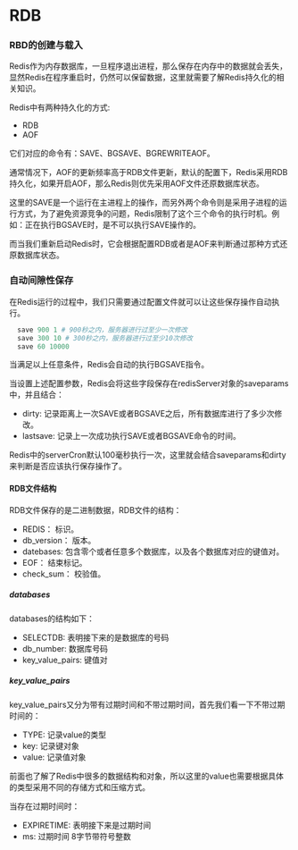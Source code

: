 # RDB

### RBD的创建与载入

  Redis作为内存数据库，一旦程序退出进程，那么保存在内存中的数据就会丢失，显然Redis在程序重启时，仍然可以保留数据，这里就需要了解Redis持久化的相关知识。

  Redis中有两种持久化的方式:

  - RDB
  - AOF

  它们对应的命令有：SAVE、BGSAVE、BGREWRITEAOF。

  通常情况下，AOF的更新频率高于RDB文件更新，默认的配置下，Redis采用RDB持久化，如果开启AOF，那么Redis则优先采用AOF文件还原数据库状态。

  这里的SAVE是一个运行在主进程上的操作，而另外两个命令则是采用子进程的运行方式，为了避免资源竞争的问题，Redis限制了这个三个命令的执行时机。例如：正在执行BGSAVE时，是不可以执行SAVE操作的。

  而当我们重新启动Redis时，它会根据配置RDB或者是AOF来判断通过那种方式还原数据库状态。


### 自动间隙性保存

  在Redis运行的过程中，我们只需要通过配置文件就可以让这些保存操作自动执行。

```s
  save 900 1 # 900秒之内，服务器进行过至少一次修改
  save 300 10 # 300秒之内，服务器进行过至少10次修改
  save 60 10000
```

  当满足以上任意条件，Redis会自动的执行BGSAVE指令。

  当设置上述配置参数，Redis会将这些字段保存在redisServer对象的saveparams中，并且结合：

  - dirty: 记录距离上一次SAVE或者BGSAVE之后，所有数据库进行了多少次修改。
  - lastsave: 记录上一次成功执行SAVE或者BGSAVE命令的时间。

  Redis中的serverCron默认100毫秒执行一次，这里就会结合saveparams和dirty来判断是否应该执行保存操作了。

#### RDB文件结构

  RDB文件保存的是二进制数据，RDB文件的结构：

  - REDIS： 标识。
  - db_version： 版本。
  - datebases: 包含零个或者任意多个数据库，以及各个数据库对应的键值对。
  - EOF： 结束标记。
  - check_sum： 校验值。

##### databases

  databases的结构如下：

  - SELECTDB: 表明接下来的是数据库的号码
  - db_number: 数据库号码
  - key_value_pairs: 键值对

##### key_value_pairs

  key_value_pairs又分为带有过期时间和不带过期时间，首先我们看一下不带过期时间的：

  - TYPE: 记录value的类型
  - key: 记录键对象
  - value: 记录值对象

  前面也了解了Redis中很多的数据结构和对象，所以这里的value也需要根据具体的类型采用不同的存储方式和压缩方式。

  当存在过期时间时：

  - EXPIRETIME: 表明接下来是过期时间
  - ms: 过期时间 8字节带符号整数

  